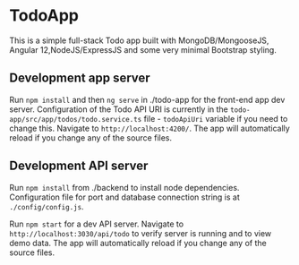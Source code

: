 # TodoApp

This is a simple full-stack Todo app built with MongoDB/MongooseJS, Angular 12,NodeJS/ExpressJS and some very minimal Bootstrap styling.

## Development app server

Run `npm install` and then `ng serve` in ./todo-app for the front-end app dev server. Configuration of the Todo API URI is currently in the `todo-app/src/app/todos/todo.service.ts` file - `todoApiUri` variable if you need to change this.
Navigate to `http://localhost:4200/`. The app will automatically reload if you change any of the source files.

## Development API server

Run `npm install` from ./backend to install node dependencies.
Configuration file for port and database connection string is at `./config/config.js`.

Run `npm start` for a dev API server. Navigate to `http://localhost:3030/api/todo` to verify server is running and to view demo data. The app will automatically reload if you change any of the source files.
